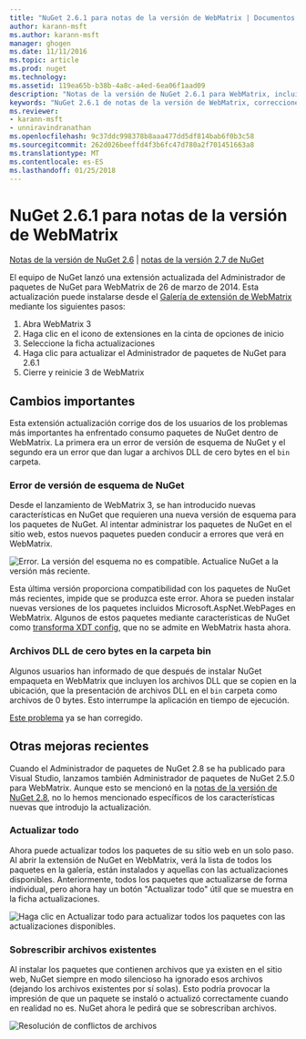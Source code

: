```yaml
---
title: "NuGet 2.6.1 para notas de la versión de WebMatrix | Documentos de Microsoft"
author: karann-msft
ms.author: karann-msft
manager: ghogen
ms.date: 11/11/2016
ms.topic: article
ms.prod: nuget
ms.technology: 
ms.assetid: 119ea65b-b38b-4a8c-a4ed-6ea06f1aad09
description: "Notas de la versión de NuGet 2.6.1 para WebMatrix, incluidos los problemas conocidos, correcciones de errores, las funciones agregadas y dcr."
keywords: "NuGet 2.6.1 de notas de la versión de WebMatrix, correcciones de errores, problemas conocidos, agregar características, DCR"
ms.reviewer:
- karann-msft
- unniravindranathan
ms.openlocfilehash: 9c37ddc998378b8aaa477dd5df814bab6f0b3c58
ms.sourcegitcommit: 262d026beeffd4f3b6fc47d780a2f701451663a8
ms.translationtype: MT
ms.contentlocale: es-ES
ms.lasthandoff: 01/25/2018
---
```

# <a name="nuget-261-for-webmatrix-release-notes"></a>NuGet 2.6.1 para notas de la versión de WebMatrix

[Notas de la versión de NuGet 2.6](../release-notes/nuget-2.6.md) | [notas de la versión 2.7 de NuGet](../release-notes/nuget-2.7.md)

El equipo de NuGet lanzó una extensión actualizada del Administrador de paquetes de NuGet para WebMatrix de 26 de marzo de 2014.  Esta actualización puede instalarse desde el [Galería de extensión de WebMatrix](http://extensions.webmatrix.com/packages/NuGetPackageManager/) mediante los siguientes pasos:

1. Abra WebMatrix 3
2. Haga clic en el icono de extensiones en la cinta de opciones de inicio
3. Seleccione la ficha actualizaciones
4. Haga clic para actualizar el Administrador de paquetes de NuGet para 2.6.1
6. Cierre y reinicie 3 de WebMatrix

## <a name="notable-changes"></a>Cambios importantes

Esta extensión actualización corrige dos de los usuarios de los problemas más importantes ha enfrentado consumo paquetes de NuGet dentro de WebMatrix.  La primera era un error de versión de esquema de NuGet y el segundo era un error que dan lugar a archivos DLL de cero bytes en el `bin` carpeta.

### <a name="nuget-schema-version-error"></a>Error de versión de esquema de NuGet

Desde el lanzamiento de WebMatrix 3, se han introducido nuevas características en NuGet que requieren una nueva versión de esquema para los paquetes de NuGet.  Al intentar administrar los paquetes de NuGet en el sitio web, estos nuevos paquetes pueden conducir a errores que verá en WebMatrix.

![Error. La versión del esquema no es compatible. Actualice NuGet a la versión más reciente.](./media/NuGet-2.8/webmatrix-schema-version.png)

Esta última versión proporciona compatibilidad con los paquetes de NuGet más recientes, impide que se produzca este error. Ahora se pueden instalar nuevas versiones de los paquetes incluidos Microsoft.AspNet.WebPages en WebMatrix.  Algunos de estos paquetes mediante características de NuGet como [transforma XDT config](../release-notes/nuget-2.6.md#xdt), que no se admite en WebMatrix hasta ahora.

### <a name="zero-byte-dlls-in-bin-folder"></a>Archivos DLL de cero bytes en la carpeta bin

Algunos usuarios han informado de que después de instalar NuGet empaqueta en WebMatrix que incluyen los archivos DLL que se copien en la ubicación, que la presentación de archivos DLL en el `bin` carpeta como archivos de 0 bytes.  Esto interrumpe la aplicación en tiempo de ejecución.

[Este problema](https://nuget.codeplex.com/workitem/4060) ya se han corregido.

## <a name="other-recent-improvements"></a>Otras mejoras recientes

Cuando el Administrador de paquetes de NuGet 2.8 se ha publicado para Visual Studio, lanzamos también Administrador de paquetes de NuGet 2.5.0 para WebMatrix.  Aunque esto se mencionó en la [notas de la versión de NuGet 2.8](../release-notes/nuget-2.8.md#webmatrix-nuget-client-updates), no lo hemos mencionado específicos de los características nuevas que introdujo la actualización.

### <a name="update-all"></a>Actualizar todo

Ahora puede actualizar todos los paquetes de su sitio web en un solo paso.  Al abrir la extensión de NuGet en WebMatrix, verá la lista de todos los paquetes en la galería, están instalados y aquellas con las actualizaciones disponibles.  Anteriormente, todos los paquetes que actualizarse de forma individual, pero ahora hay un botón "Actualizar todo" útil que se muestra en la ficha actualizaciones.

![Haga clic en Actualizar todo para actualizar todos los paquetes con las actualizaciones disponibles.](./media/NuGet-2.8/webmatrix-update-all.png)

### <a name="overwrite-existing-files"></a>Sobrescribir archivos existentes

Al instalar los paquetes que contienen archivos que ya existen en el sitio web, NuGet siempre en modo silencioso ha ignorado esos archivos (dejando los archivos existentes por sí solas).  Esto podría provocar la impresión de que un paquete se instaló o actualizó correctamente cuando en realidad no es.  NuGet ahora le pedirá que se sobrescriban archivos.

![Resolución de conflictos de archivos](./media/NuGet-2.8/webmatrix-overwrite-file.png)
